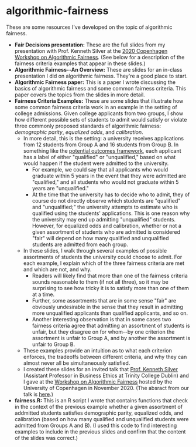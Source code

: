 # algorithmic-fairness
These are some resources I've developed on the topic of algorithmic fairness.

* **Fair Decisions presentation:** These are the full slides from my presentation with Prof. Kenneth Silver at the [2020 Copenhagen Workshop on Algorithmic Fairness](https://ps.au.dk/en/cepdisc/events/event/artikel/workshop-on-algorithmic-fairness/). (See below for a description of the fairness criteria examples that appear in these slides.)
* **Algorithmic Fairness--An Overview:** These are slides for an in-class presentation I did on algorithmic fairness. They're a good place to start.
* **Algorithmic Fairness paper:** This is a paper I wrote discussing the basics of algorithmic fairness and some common fairness criteria. This paper covers the topics from the slides in more detail.
* **Fairness Criteria Examples:** These are some slides that illustrate how some common fairness criteria work in an example in the setting of college admissions. Given college applicants from two groups, I show how different possible sets of students to admit would satisfy or violate three commonly proposed standards of algorithmic fairness: *demographic parity*, *equalized odds*, and *calibration*.
    * In more detail, this is the setting: a university receives applications from 12 students from Group A and 16 students from Group B.  In something like the [potential outcomes framework](https://en.wikipedia.org/wiki/Rubin_causal_model), each applicant has a label of either "qualified" or "unqualified," based on what would happen if the student were admitted to the university.
        * For example, we could say that all applicants who would graduate within 5 years in the event that they were admitted are "qualified," and all students who would not graduate within 5 years are "unqualified."
        * At the time that the university has to decide who to admit, they of course do not directly observe which students are "qualified" and "unqualified;" the university attempts to estimate who is qualified using the students' applications. This is one reason why the university may end up admitting "unqualified" students. However, for equalized odds and calibration, whether or not a given assortment of students who are admitted is considered "fair" will depend on how many qualified and unqualified students are admitted from each group.
    * In these slides, I walk through several examples of possible assortments of students the university could choose to admit. For each example, I explain which of the three fairness criteria are met and which are not, and why. 
        * Readers will likely find that more than one of the fairness criteria sounds reasonable to them (if not all three), so it may be surprising to see how tricky it is to satisfy more than one of them at a time. 
        * Further, some assortments that are in some sense "fair" are obviously undesirable in the sense that they result in admitting more unqualified applicants than qualified applicants, and so on.
        * Another interesting observation is that in some cases two fairness criteria agree that admitting an assortment of students is unfair, but they disagree on for whom--by one criterion the assortment is unfair to Group A, and by another the assortment is unfair to Group B.
    * These examples provide an intuition as to what each criterion enforces, the tradeoffs between different criteria, and why they can almost never all be simultaneously satisfied. 
    * I created these slides for an invited talk that [Prof. Kenneth Silver](https://www.kennethmsilver.com/) (Assistant Professor in Business Ethics at Trinity College Dublin) and I gave at the [Workshop on Algorithmic Fairness](https://ps.au.dk/en/cepdisc/events/event/artikel/workshop-on-algorithmic-fairness/) hosted by the University of Copenhagen in November 2020. (The absract from our talk is [here](https://ps.au.dk/fileadmin/Statskundskab/CEPDISC/Abstracts_Copenhagen_Workshop_on_Algorithmic_Fairness_Nov_2020.pdf).)
* **fairness.R:** This is an R script I wrote that contains functions that check in the context of the previous example whether a given assortment of addmitted students satisfies demographic parity, equalized odds, and calibration (based on how many qualified and unqualified students were admitted from Groups A and B). (I used this code to find interesting examples to include in the previous slides and confirm that the content of the slides was correct.)

